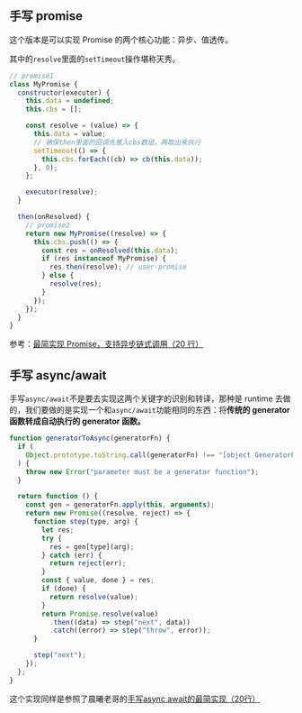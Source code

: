## 手写 promise

这个版本是可以实现 Promise 的两个核心功能：异步、值透传。

其中的`resolve`里面的`setTimeout`操作堪称天秀。

```js
// promise1
class MyPromise {
  constructor(executor) {
    this.data = undefined;
    this.cbs = [];

    const resolve = (value) => {
      this.data = value;
      // 确保then里面的回调先推入cbs数组，再取出来执行
      setTimeout(() => {
        this.cbs.forEach((cb) => cb(this.data));
      }, 0);
    };

    executor(resolve);
  }

  then(onResolved) {
    // promise2
    return new MyPromise((resolve) => {
      this.cbs.push(() => {
        const res = onResolved(this.data);
        if (res instanceof MyPromise) {
          res.then(resolve); // user-promise
        } else {
          resolve(res);
        }
      });
    });
  }
}
```

参考：[最简实现 Promise，支持异步链式调用（20 行）](https://juejin.cn/post/6844904094079926286)

## 手写 async/await

手写`async/await`不是要去实现这两个关键字的识别和转译，那种是 runtime 去做的，我们要做的是实现一个和`async/await`功能相同的东西：将**传统的 generator 函数转成自动执行的 generator 函数。**

```js
function generatorToAsync(generatorFn) {
  if (
    Object.prototype.toString.call(generatorFn) !== "[object GeneratorFunction]"
  ) {
    throw new Error("parameter must be a generator function");
  }

  return function () {
    const gen = generatorFn.apply(this, arguments);
    return new Promise((resolve, reject) => {
      function step(type, arg) {
        let res;
        try {
          res = gen[type](arg);
        } catch (err) {
          return reject(err);
        }
        const { value, done } = res;
        if (done) {
          return resolve(value);
        }
        return Promise.resolve(value)
          .then((data) => step("next", data))
          .catch((error) => step("throw", error));
      }

      step("next");
    });
  };
}
```

这个实现同样是参照了晨曦老哥的[手写async await的最简实现（20行）](https://juejin.cn/post/6844904102053281806)

